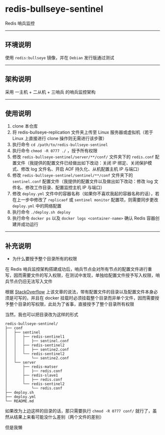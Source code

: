 # redis-bullseye-sentinel

Redis 哨兵监控

------

## 环境说明

使用 `redis:bullseye` 镜像，并在 `Debian` 发行版通过测试

------

## 架构说明

采用 一主机 + 二从机 + 三哨兵 的哨兵监控架构

------

## 使用说明

1. clone 本仓库
2. 将 redis-bullseye-replication 文件夹上传至 Linux 服务器或虚拟机（若于 Linux 上直接进行 clone 操作则无需进行该步骤）
3. 执行命令 `cd /path/to/redis-bullseye-sentinel` 
4. 执行命令 `chmod -R 0777 ./` ，授予所有权限
5. 修改 `redis-bullseye-sentinel/server/**/conf/` 文件夹下的 `redis.conf` 配置文件（我提供的配置文件已经做出如下改动：关闭 IP 绑定、关闭保护模式、修改 log 文件名、开启 AOF 持久化、从机配置主机 IP 与端口）
6. 修改 `redis-bullseye-sentinel/sentinel/**/conf` 文件夹下的 `sentinel.conf` 配置文件（我提供的配置文件以及做出如下改动：修改 log 文件名、修改工作目录、配置监控主机 IP 与端口）
7. 修改 `deploy.yml` 文件中的容器名称（如果你不喜欢我起的容器名称的话），若在上一步中修改了 `replicaof` 或 `sentinel monitor` 配置项，则需要同步更改 `deploy.yml` 中的网络配置
8. 执行命令 `./deploy.sh deploy`
9. 执行命令 `docker ps` 以及 `docker logs <container-name>` 确认 Redis 容器创建并成功运行

------

## 补充说明

- 为什么要授予整个目录所有的权限

在 Redis 哨兵监控架构搭建成功后，哨兵节点会对所有节点的配置文件进行重写，因而需要文件的写入权限，在测试中发现，单独给配置文件授予写入权限，哨兵节点仍旧无法写入文件

根据 [StackOverflow](https://stackoverflow.com/questions/70384566/warning-sentinel-was-not-able-to-save-the-new-configuration-on-disk-device) 上该文章的说法，带有配置文件的目录以及配置文件本身必须是可写的，并且在 docker 挂载时必须挂载整个目录而非单个文件，因而需要授予整个目录的写权限，此处为了省事，直接授予了整个目录所有权限

当然，我也可以把目录改为这样的形式

```
redis-bullseye-sentinel/
├── conf
│   ├── sentinel
│   │   ├── redis-sentinel1
│   │   │   ├── sentinel.conf
│   │   ├── redis-sentinel2
│   │   │   ├── sentine2.conf
│   │   └── redis-sentinel2
│   │       └── sentine2.conf
│   └── server
│       ├── redis-matser
│       │   ├── redis.conf
│       ├── redis-slave1
│       │   ├── redis.conf
│       └── redis-sentinel2
│           └── redis.conf
├── deploy.sh
├── deploy.yml
└── README.md
```

如果改为上边这样的目录的话，那只需要执行 `chmod -R 0777 conf/` 就行了，虽然从结果上来看可能没什么差别（两个文件的差别）

但是我懒